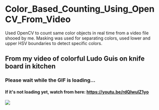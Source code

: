 # Color_Based_Counting_Using_OpenCV_From_Video

Used OpenCV to count same color objects in real time from a video file shooed by me. Masking was used for separating colors, used lower and upper HSV boundaries to detect specific colors.

## From my video of colorful Ludo Guis on knife board in kitchen

### Please wait while the GIF is loading...

#### If it's not loading yet, watch from here: https://youtu.be/rdQIwulZ1yo

![](https://github.com/anmsajedulalam/Color_Based_Counting_Using_OpenCV_From_Video/blob/main/30.10.2022_18.08.37_REC.gif)
